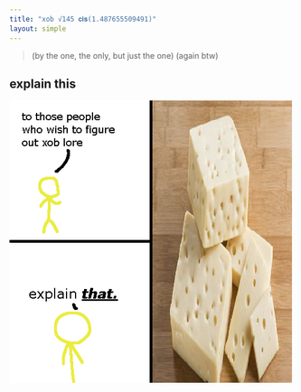 ```yaml
---
title: "xob √145 𝐜𝐢𝐬(1.487655509491)"
layout: simple
---
```


> (by the one, the only, but just the one)
> (again btw)

## explain this

![xobcheese](assets/imaginary/xobcheese.png)